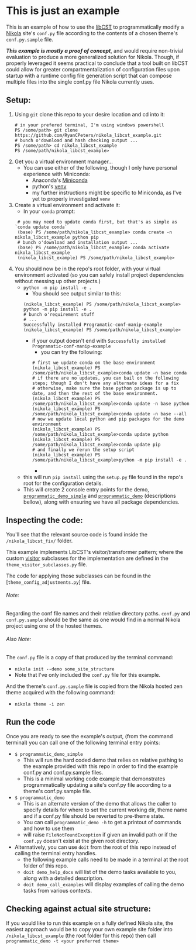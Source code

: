 This is just an example
===
This is an example of how to use the [libCST](https://github.com/Instagram/LibCST) to programmatically modify a [Nikola](https://github.com/getnikola/nikola) site's `conf.py` file according to the contents of a chosen theme's `conf.py.sample` file.

__*This example is mostly a proof of concept*__, and would require non-trivial evaluation to produce a more generalized solution for Nikola. Though, if properly leveraged it seems practical to conclude that a tool built on libCST could allow for greater compartmentalization of configuration files upon startup with a runtime config file generation script that can compose multiple files into the single conf.py file Nikola currently uses.

Setup:
---
1. Using `git` clone this repo to your desire location and cd into it:
   ```shell script
   # in your prefered terminal, I'm using windows powershell
   PS /some/path> git clone https://github.com/RyanCPeters/nikola_libcst_example.git
   # bunch o'download and hash checking output ...
   PS /some/path> cd nikola_libcst_example
   PS /some/path/nikola_libcst_example>
   ```
2. Get you a virtual environment manager... 
   * You can use either of the following, though I only have personal experience with Miniconda:
      * Anaconda's [Miniconda](https://docs.conda.io/en/latest/miniconda.html)
      * python's [venv](https://docs.python.org/3/tutorial/venv.html)
      * my further instructions might be specific to Miniconda, as I've yet to properly investigated `venv`
3. Create a virtual environment and activate it:
   * In your `conda` prompt:
   ```shell script
    # you may need to update conda first, but that's as simple as `conda update conda`
    (base) PS /some/path/nikola_libcst_example> conda create -n nikola_libcst_example python pip
    # bunch o'download and installation output ...
    (base) PS /some/path/nikola_libcst_example> conda activate nikola_libcst_example
    (nikola_libcst_example) PS /some/path/nikola_libcst_example>
   ```
4. You should now be in the repo's root folder, with your virtual environment activated (so you can safely install project dependencies without messing up other projects.) 
   * `python -m pip install -e .`
      * You should see output similar to this:
      ```shell script
      (nikola_libcst_example) PS /some/path/nikola_libcst_example> python -m pip install -e .
      # bunch o'requirement stuff
      # ...
      Successfully installed Programatic-conf-manip-example
      (nikola_libcst_example) PS /some/path/nikola_libcst_example>
      ```
     * if your output doesn't end with `Successfully installed Programatic-conf-manip-example` 
        * you can try the following:
        ```shell script
        # first we update conda on the base environment
        (nikola_libcst_example) PS /some/path/nikola_libcst_example>conda update -n base conda
        # if there are no updates, you can bail on the following steps; though I don't have any alternate ideas for a fix
        # otherwise, make sure the base python package is up to date, and then the rest of the base environment. 
        (nikola_libcst_example) PS /some/path/nikola_libcst_example>conda update -n base python
        (nikola_libcst_example) PS /some/path/nikola_libcst_example>conda update -n base --all
        # now we update local python and pip packages for the demo environment
        (nikola_libcst_example) PS /some/path/nikola_libcst_example>conda update python
        (nikola_libcst_example) PS /some/path/nikola_libcst_example>conda update pip
        # and finally we rerun the setup script
        (nikola_libcst_example) PS /some/path/nikola_libcst_example>python -m pip install -e .       
        ```
        * 
   * this will run `pip install` using the `setup.py` file found in the repo's root for the configuration details.
   * This will create 2 console entry points for the demo, [`programmatic_demo_simple`](#entry-1) and [`programmatic_demo`](#entry-2) (descriptions bellow), along with ensuring we have all package dependencies.
   

Inspecting the code:
---
You'll see that the relevant source code is found inside the `/nikola_libcst_fix/` folder.

This example implements LibCST's visitor/transformer pattern; where the custom [visitor](https://libcst.readthedocs.io/en/latest/tutorial.html) subclasses for the implementation are defined in the `theme_visitor_subclasses.py` file.

The code for applying those subclasses can be found in the [`theme_config_adjustments.py`] file.

###### Note: 
Regarding the conf file names and their relative directory paths.
`conf.py` and `conf.py.sample` should be the same as one would find in a normal Nikola project using one of the hosted themes.

###### Also Note:
The `conf.py` file is a copy of that produced by the terminal command:
* `nikola init --demo some_site_structure`
* Note that I've only included the `conf.py` file for this example. 

And the theme's `conf.py.sample` file is copied from the Nikola hosted zen theme acquired with the following command:
* `nikola theme -i zen`

Run the code
---
Once you are ready to see the example's output, (from the command terminal) you can call one of the following terminal entry points:
* <a name="entry-1">`$ programmatic_demo_simple`</a>
   * This will run the hard coded demo that relies on relative pathing to the example provided with this repo in order to find the example conf.py and conf.py.sample files.
   * This is a minimal working code example that demonstrates programmatically updating a site's conf.py file according to a theme's conf.py.sample file.
* <a name="entry-2">`$ programmatic_demo`</a>
   * This is an alternate version of the demo that allows the caller to specify details for where to set the current working dir, theme name and if a conf.py file should be reverted to pre-theme state. 
   * You can call `programmatic_demo -h` to get a printout of commands and how to use them
   * will raise `FileNotFoundException` if given an invalid path or if the `conf.py` doesn't exist at the given root directory.
* Alternatively, you can use `doit` from the root of this repo instead of calling the terminal entry handles.
   * the following example calls need to be made in a terminal at the root folder of this repo.
   * `doit demo_help_docs` will list of the demo tasks available to you, along with a detailed description.
   * `doit demo_call_examples` will display examples of calling the demo tasks from various contexts.


Checking against actual site structure:
---
If you would like to run this example on a fully defined Nikola site, the easiest approach would be to copy your own example site folder into `/nikola_libcst_example` (the root folder for this repo) then call `programmatic_demo -t <your preferred theme>` 
